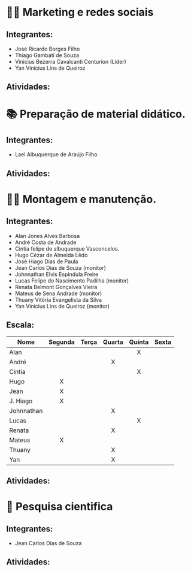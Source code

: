 # :man_technologist: Marketing e redes sociais

## Integrantes:
* José Ricardo Borges Filho
* Thiago Gambati de Souza
* Vinicius Bezerra Cavalcanti Centurion (Líder)
* Yan Vinícius Lins de Queiroz

## Atividades:

# :books: Preparação de material didático.

## Integrantes:
* Lael Albuquerque de Araújo Filho

## Atividades:

# :man_factory_worker: Montagem e manutenção.

## Integrantes:
* Alan Jones Alves Barbosa
* André Costa de Andrade
* Cintia felipe de albuquerque Vasconcelos.
* Hugo Cézar de Almeida Lêdo 
* José Hiago Dias de Paula
* Jean Carlos Dias de Souza (monitor)
* Johnnathan Elvis Espindula Freire 
* Lucas Felipe do Nascimento Padilha (monitor)
* Renata Belmont Gonçalves Vieira 
* Mateus de Sena Andrade (monitor)
* Thuany Vitória Evangelista da Silva
* Yan Vinícius Lins de Queiroz (monitor)
 
## Escala: 

| Nome | Segunda | Terça | Quarta | Quinta | Sexta |
| ---- | :-----: | :---: | :----: | :----: | :---: |
| Alan |  |  |  |X|  |
| André |  |  |X|  |  |
| Cintia |  |  |  |X|  |
| Hugo |X|  |  |  |  |
| Jean |X| |  |  |  |
| J. Hiago |X| |  |  |  |
| Johnnathan | | |X|  |  |
| Lucas |  |  |  |X|  |
| Renata |  |  |X|  |  |
| Mateus |X|  | |  |  |
| Thuany |  |  |X|  |  |
| Yan |  |  |X|  |  |


## Atividades:

# :satellite:	Pesquisa cientifica

## Integrantes:
* Jean Carlos Dias de Souza

## Atividades:
